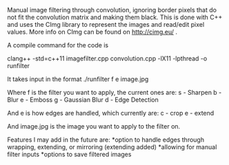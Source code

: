 Manual image filtering through convolution, ignoring border pixels that do not
fit the convolution matrix and making them black. This is done with C++ and uses
the CImg library to represent the images and read/edit pixel values. More info
on CImg can be found on http://cimg.eu/ .

A compile command for the code is

clang++ -std=c++11 imagefilter.cpp convolution.cpp -lX11 -lpthread -o runfilter

It takes input in the format
./runfilter f e image.jpg

Where f is the filter you want to apply, the current ones are:
s - Sharpen
b - Blur
e - Emboss
g - Gaussian Blur
d - Edge Detection

And e is how edges are handled, which currently are:
c - crop
e - extend

And image.jpg is the image you want to apply to the filter on.

Features I may add in the future are:
*option to handle edges through wrapping, extending, or mirroring (extending added)
*allowing for manual filter inputs
*options to save filtered images
